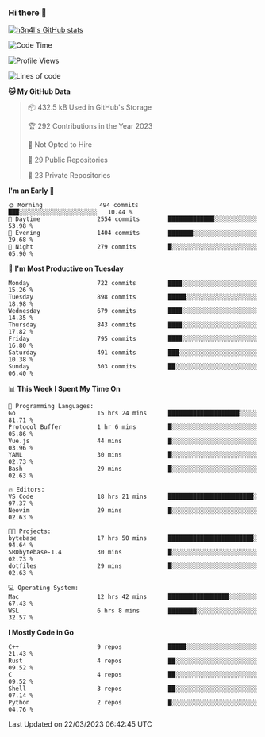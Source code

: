 ### Hi there 👋

[![h3n4l's GitHub stats](https://github-readme-stats.vercel.app/api?username=h3n4l&count_private=true&show_icons=true&theme=radical)](https://github.com/h3n4l/github-readme-stats)

<!--START_SECTION:waka-->
![Code Time](http://img.shields.io/badge/Code%20Time-1%2C059%20hrs%206%20mins-blue)

![Profile Views](http://img.shields.io/badge/Profile%20Views-0-blue)

![Lines of code](https://img.shields.io/badge/From%20Hello%20World%20I%27ve%20Written-2.7%20million%20lines%20of%20code-blue)

**🐱 My GitHub Data** 

> 📦 432.5 kB Used in GitHub's Storage 
 > 
> 🏆 292 Contributions in the Year 2023
 > 
> 🚫 Not Opted to Hire
 > 
> 📜 29 Public Repositories 
 > 
> 🔑 23 Private Repositories 
 > 
**I'm an Early 🐤** 

```text
🌞 Morning                494 commits         ███░░░░░░░░░░░░░░░░░░░░░░   10.44 % 
🌆 Daytime                2554 commits        █████████████░░░░░░░░░░░░   53.98 % 
🌃 Evening                1404 commits        ███████░░░░░░░░░░░░░░░░░░   29.68 % 
🌙 Night                  279 commits         █░░░░░░░░░░░░░░░░░░░░░░░░   05.90 % 
```
📅 **I'm Most Productive on Tuesday** 

```text
Monday                   722 commits         ████░░░░░░░░░░░░░░░░░░░░░   15.26 % 
Tuesday                  898 commits         █████░░░░░░░░░░░░░░░░░░░░   18.98 % 
Wednesday                679 commits         ████░░░░░░░░░░░░░░░░░░░░░   14.35 % 
Thursday                 843 commits         ████░░░░░░░░░░░░░░░░░░░░░   17.82 % 
Friday                   795 commits         ████░░░░░░░░░░░░░░░░░░░░░   16.80 % 
Saturday                 491 commits         ███░░░░░░░░░░░░░░░░░░░░░░   10.38 % 
Sunday                   303 commits         ██░░░░░░░░░░░░░░░░░░░░░░░   06.40 % 
```


📊 **This Week I Spent My Time On** 

```text
💬 Programming Languages: 
Go                       15 hrs 24 mins      ████████████████████░░░░░   81.71 % 
Protocol Buffer          1 hr 6 mins         █░░░░░░░░░░░░░░░░░░░░░░░░   05.86 % 
Vue.js                   44 mins             █░░░░░░░░░░░░░░░░░░░░░░░░   03.96 % 
YAML                     30 mins             █░░░░░░░░░░░░░░░░░░░░░░░░   02.73 % 
Bash                     29 mins             █░░░░░░░░░░░░░░░░░░░░░░░░   02.63 % 

🔥 Editors: 
VS Code                  18 hrs 21 mins      ████████████████████████░   97.37 % 
Neovim                   29 mins             █░░░░░░░░░░░░░░░░░░░░░░░░   02.63 % 

🐱‍💻 Projects: 
bytebase                 17 hrs 50 mins      ████████████████████████░   94.64 % 
SRDbytebase-1.4          30 mins             █░░░░░░░░░░░░░░░░░░░░░░░░   02.73 % 
dotfiles                 29 mins             █░░░░░░░░░░░░░░░░░░░░░░░░   02.63 % 

💻 Operating System: 
Mac                      12 hrs 42 mins      █████████████████░░░░░░░░   67.43 % 
WSL                      6 hrs 8 mins        ████████░░░░░░░░░░░░░░░░░   32.57 % 
```

**I Mostly Code in Go** 

```text
C++                      9 repos             █████░░░░░░░░░░░░░░░░░░░░   21.43 % 
Rust                     4 repos             ██░░░░░░░░░░░░░░░░░░░░░░░   09.52 % 
C                        4 repos             ██░░░░░░░░░░░░░░░░░░░░░░░   09.52 % 
Shell                    3 repos             ██░░░░░░░░░░░░░░░░░░░░░░░   07.14 % 
Python                   2 repos             █░░░░░░░░░░░░░░░░░░░░░░░░   04.76 % 
```




 Last Updated on 22/03/2023 06:42:45 UTC
<!--END_SECTION:waka-->

